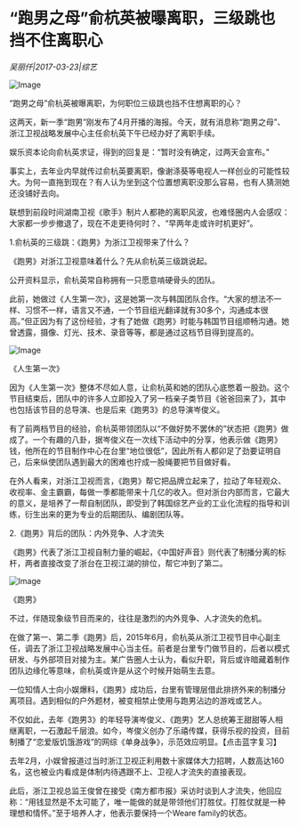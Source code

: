 # “跑男之母”俞杭英被曝离职，三级跳也挡不住离职心

*吴丽仟|2017-03-23|综艺*

![Image](http://static.ylzbl.com/201704281804407075)

“跑男之母”俞杭英被曝离职，为何职位三级跳也挡不住想离职的心？

这两天，新一季“跑男”刚发布了4月开播的海报。今天，就有消息称“跑男之母”、浙江卫视战略发展中心主任俞杭英下午已经办好了离职手续。

娱乐资本论向俞杭英求证，得到的回复是：“暂时没有确定，过两天会宣布。”

事实上，去年业内早就传过俞杭英要离职，像谢涤葵等电视人一样创业的可能性较大。为何一直拖到现在？有人认为坐到这个位置想离职没那么容易，也有人猜测她还没铺好去向。

联想到前段时间湖南卫视《歌手》制片人都艳的离职风波，也难怪圈内人会感叹：大家都一步步撤退了，现在不走更待何时？、“早两年走或许时机更好”。

1.俞杭英的三级跳：《跑男》为浙江卫视带来了什么？

《跑男》对浙江卫视意味着什么？先从俞杭英三级跳说起。

公开资料显示，俞杭英常自称拥有一只愿意啃硬骨头的团队。

此前，她做过《人生第一次》，这是她第一次与韩国团队合作。“大家的想法不一样、习惯不一样，语言又不通，一个节目组光翻译就有30多个，沟通成本很高。”但正因为有了这份经验，才有了她做《跑男》时能与韩国节目组顺畅沟通。她曾透露，摄像、灯光、技术、录音等等，都是通过这档节目得到提高的。

![Image](http://static.ylzbl.com/201704281804409812)

《人生第一次》

因为《人生第一次》整体不尽如人意，让俞杭英和她的团队心底憋着一股劲。这个节目结束后，团队中的许多人立即投入了另一档亲子类节目《爸爸回来了》，其中也包括该节目的总导演、也是后来《跑男3》的总导演岑俊义。

有了前两档节目的经验，俞杭英带领团队以“不做好势不罢休的”状态把《跑男》做成了。一个有趣的八卦，据岑俊义在一次线下活动中的分享，他表示做《跑男》钱，他所在的节目制作中心在台里“地位很低”，因此所有人都卯足了劲要证明自己，后来纵使团队遇到最大的困难也拧成一股绳要把节目做好看。

在外人看来，对浙江卫视而言，《跑男》帮它把品牌立起来了，拉动了年轻观众、收视率、金主霸霸，每做一季都能带来十几亿的收入。但对浙台内部而言，它最大的意义，是培养了一帮自制团队，即受到了韩国综艺产业的工业化流程的指导和训练，衍生出来的更为专业的后期团队、编剧团队等。

2.《跑男》背后的团队：内外竞争、人才流失

《跑男》代表了浙江卫视自制力量的崛起，《中国好声音》则代表了制播分离的标杆，两者直接改变了浙台在卫视江湖的排位，帮它冲到了第二。

![Image](http://static.ylzbl.com/201704281804406637)

《跑男》

不过，伴随现象级节目而来的，往往是激烈的内外竞争、人才流失的危机。

在做了第一、第二季《跑男》后，2015年6月，俞杭英从浙江卫视节目中心副主任，调去了浙江卫视战略发展中心当主任。前者是台里专门做节目的，后者以模式研发、与外部项目对接为主。某广告圈人士认为，看似升职，背后或许暗藏着制作团队边缘化等意味，俞杭英或许是从这个时候开始萌生去意。

一位知情人士向小娱爆料，《跑男》成功后，台里有管理层借此排挤外来的制播分离项目。遇到相似的户外题材，被变相禁止使用与跑男沾边的游戏或艺人。

不仅如此，去年《跑男3》的年轻导演岑俊义、《跑男》艺人总统筹王甜甜等人相继离职，一石激起千层浪。如今，岑俊义创办了乐禧传媒，获得乐视的投资，目前制播了“恋爱版饥饿游戏”的网综《单身战争》，示范效应明显。【点击蓝字复习】

去年2月，小娱曾报道过当时浙江卫视正利用数十家媒体大力招聘，人数高达160名，这也被业内看成是体制内待遇跟不上、卫视人才流失的直接表现。

此后，浙江卫视总监王俊曾在接受《南方都市报》采访时谈到人才流失，他回应称：“用钱显然是不太可能了，唯一能做的就是带领他们打胜仗。打胜仗就是一种理想和情怀。”至于培养人才，他表示要保持一个Weare family的状态。

